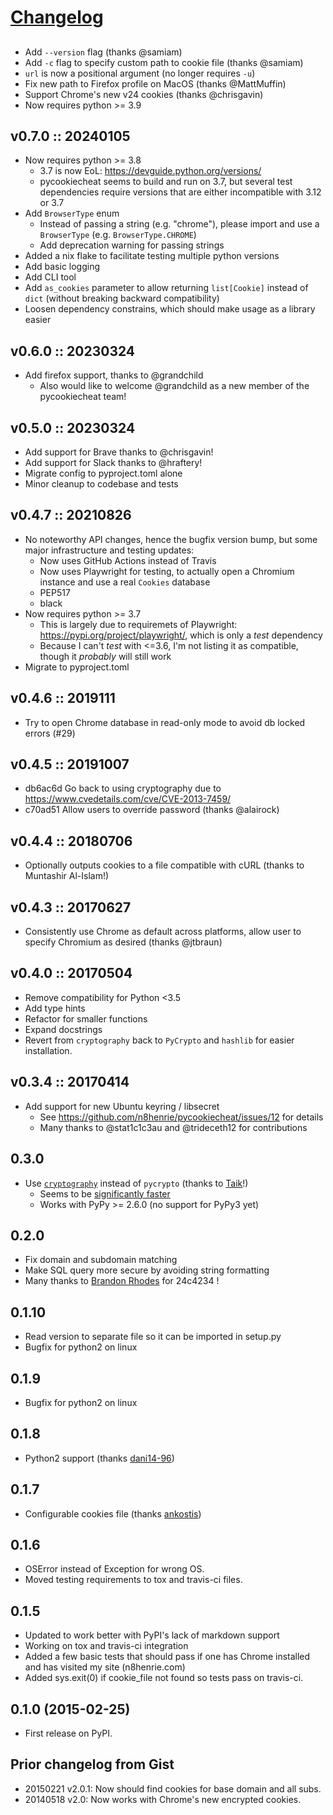 # [Changelog](https://keepachangelog.com)

##

- Add `--version` flag (thanks @samiam)
- Add `-c` flag to specify custom path to cookie file (thanks @samiam)
- `url` is now a positional argument (no longer requires `-u`)
- Fix new path to Firefox profile on MacOS (thanks @MattMuffin)
- Support Chrome's new v24 cookies (thanks @chrisgavin)
- Now requires python >= 3.9

## v0.7.0 :: 20240105

- Now requires python >= 3.8
    - 3.7 is now EoL: https://devguide.python.org/versions/
    - pycookiecheat seems to build and run on 3.7, but several test
      dependencies require versions that are either incompatible with 3.12 or
      3.7
- Add `BrowserType` enum
    - Instead of passing a string (e.g. "chrome"), please import and use a
      `BrowserType` (e.g. `BrowserType.CHROME`)
    - Add deprecation warning for passing strings
- Added a nix flake to facilitate testing multiple python versions
- Add basic logging
- Add CLI tool
- Add `as_cookies` parameter to allow returning `list[Cookie]` instead of
  `dict` (without breaking backward compatibility)
- Loosen dependency constrains, which should make usage as a library easier

## v0.6.0 :: 20230324

- Add firefox support, thanks to @grandchild
    - Also would like to welcome @grandchild as a new member of the
      pycookiecheat team!

## v0.5.0 :: 20230324

- Add support for Brave thanks to @chrisgavin!
- Add support for Slack thanks to @hraftery!
- Migrate config to pyproject.toml alone
- Minor cleanup to codebase and tests

## v0.4.7 :: 20210826

- No noteworthy API changes, hence the bugfix version bump, but some major
  infrastructure and testing updates:
    - Now uses GitHub Actions instead of Travis
    - Now uses Playwright for testing, to actually open a Chromium instance and
    use a real `Cookies` database
    - PEP517
    - black
- Now requires python >= 3.7
    - This is largely due to requiremets of Playwright:
      https://pypi.org/project/playwright/, which is only a *test* dependency
    - Because I can't *test* with <=3.6, I'm not listing it as compatible,
      though it *probably* will still work
- Migrate to pyproject.toml

## v0.4.6 :: 2019111

- Try to open Chrome database in read-only mode to avoid db locked errors (#29)

## v0.4.5 :: 20191007

- db6ac6d Go back to using cryptography due to
  https://www.cvedetails.com/cve/CVE-2013-7459/
- c70ad51 Allow users to override password (thanks @alairock)

## v0.4.4 :: 20180706

- Optionally outputs cookies to a file compatible with cURL (thanks to
  Muntashir Al-Islam!)

## v0.4.3 :: 20170627

- Consistently use Chrome as default across platforms, allow user to specify
  Chromium as desired (thanks @jtbraun)

## v0.4.0 :: 20170504

- Remove compatibility for Python <3.5
- Add type hints
- Refactor for smaller functions
- Expand docstrings
- Revert from `cryptography` back to `PyCrypto` and `hashlib` for easier
  installation.

## v0.3.4 :: 20170414

- Add support for new Ubuntu keyring / libsecret
  - See <https://github.com/n8henrie/pycookiecheat/issues/12> for details
  - Many thanks to @stat1c1c3au and @trideceth12 for contributions

## 0.3.0

- Use [`cryptography`](https://cryptography.io/en/latest/) instead of
  `pycrypto` (thanks to [Taik](https://github.com/Taik)!)
  - Seems to be [significantly
    faster](https://github.com/n8henrie/pycookiecheat/pull/11#issuecomment-221950400)
  - Works with PyPy >= 2.6.0 (no support for PyPy3 yet)

## 0.2.0

- Fix domain and subdomain matching
- Make SQL query more secure by avoiding string formatting
- Many thanks to [Brandon Rhodes](https://github.com/brandon-rhodes) for 24c4234 !

## 0.1.10

- Read version to separate file so it can be imported in setup.py
- Bugfix for python2 on linux

## 0.1.9

- Bugfix for python2 on linux

## 0.1.8

- Python2 support (thanks [dani14-96](https://github.com/dani14-96))

## 0.1.7

- Configurable cookies file (thanks [ankostis](https://github.com/ankostis))

## 0.1.6

- OSError instead of Exception for wrong OS.
- Moved testing requirements to tox and travis-ci files.

## 0.1.5

- Updated to work better with PyPI's lack of markdown support
- Working on tox and travis-ci integration
- Added a few basic tests that should pass if one has Chrome installed and has visited my site (n8henrie.com)
- Added sys.exit(0) if cookie_file not found so tests pass on travis-ci.

## 0.1.0 (2015-02-25)

- First release on PyPI.

## Prior changelog from Gist

- 20150221 v2.0.1: Now should find cookies for base domain and all subs.
- 20140518 v2.0: Now works with Chrome's new encrypted cookies.
